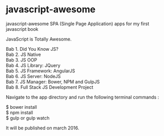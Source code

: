 # javascript-awesome

javascript-awesome SPA (Single Page Application) apps for my first javascript book

JavaScript is Totally Awesome.

Bab 1. Did You Know JS? <br>
Bab 2. JS Native <br>
Bab 3. JS OOP <br>
Bab 4. JS Library: JQuery <br>
Bab 5. JS Framework: AngularJS <br>
Bab 6. JS Server: NodeJS <br>
Bab 7. JS Manager: Bower, NPM and GulpJS <br>
Bab 8. Full Stack JS Development Project <br>

Navigate to the app directory and run the following terminal commands :

$ bower install <br>
$ npm install <br>
$ gulp or gulp watch

It will be published on march 2016.
